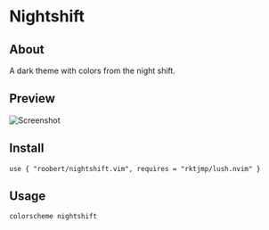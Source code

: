 # Nightshift

## About

A dark theme with colors from the night shift.

## Preview

![Screenshot](https://user-images.githubusercontent.com/226654/203864517-a539b847-bf41-448c-9561-412ba4dca7a3.png)

## Install

```
use { "roobert/nightshift.vim", requires = "rktjmp/lush.nvim" }
```

## Usage

```
colorscheme nightshift
```

